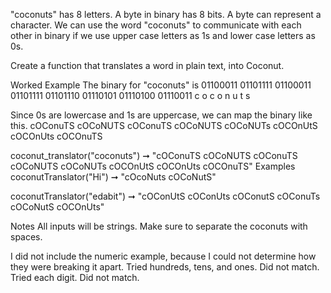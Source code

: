 "coconuts" has 8 letters.
A byte in binary has 8 bits.
A byte can represent a character.
We can use the word "coconuts" to communicate with each other in binary if we use upper case letters as 1s and lower case letters as 0s.

Create a function that translates a word in plain text, into Coconut.

Worked Example
The binary for "coconuts" is
01100011 01101111 01100011 01101111 01101110 01110101 01110100 01110011
c         o        c       o       n        u        t       s

Since 0s are lowercase and 1s are uppercase, we can map the binary like this.
cOConuTS cOCoNUTS cOConuTS cOCoNUTS cOCoNUTs cOCOnUtS cOCOnUts cOCOnuTS

coconut_translator("coconuts") ➞ "cOConuTS cOCoNUTS cOConuTS cOCoNUTS cOCoNUTs cOCOnUtS cOCOnUts cOCOnuTS"
Examples
coconutTranslator("Hi") ➞ "cOcoNuts cOCoNutS"

coconutTranslator("edabit") ➞ "cOConUtS cOConUts cOConutS cOConuTs cOCoNutS cOCOnUts"

Notes
All inputs will be strings.
Make sure to separate the coconuts with spaces.

I did not include the numeric example, because I could not determine how they
were breaking it apart. Tried hundreds, tens, and ones. Did not match. Tried each digit. Did not match.